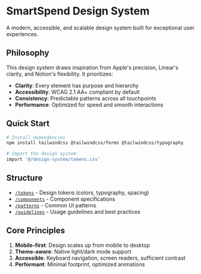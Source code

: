 # SmartSpend Design System

A modern, accessible, and scalable design system built for exceptional user experiences.

## Philosophy

This design system draws inspiration from Apple's precision, Linear's clarity, and Notion's flexibility. It prioritizes:

- **Clarity**: Every element has purpose and hierarchy
- **Accessibility**: WCAG 2.1 AA+ compliant by default
- **Consistency**: Predictable patterns across all touchpoints
- **Performance**: Optimized for speed and smooth interactions

## Quick Start

```bash
# Install dependencies
npm install tailwindcss @tailwindcss/forms @tailwindcss/typography

# Import the design system
import '@/design-system/tokens.css'
```

## Structure

- [`/tokens`](./tokens/) - Design tokens (colors, typography, spacing)
- [`/components`](./components/) - Component specifications
- [`/patterns`](./patterns/) - Common UI patterns
- [`/guidelines`](./guidelines/) - Usage guidelines and best practices

## Core Principles

1. **Mobile-first**: Design scales up from mobile to desktop
2. **Theme-aware**: Native light/dark mode support
3. **Accessible**: Keyboard navigation, screen readers, sufficient contrast
4. **Performant**: Minimal footprint, optimized animations
